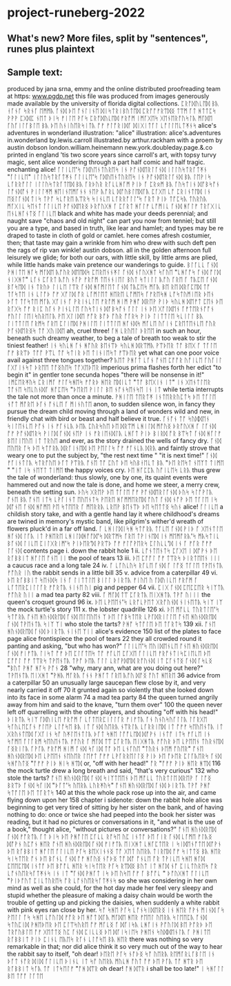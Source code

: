 # project-runeberg-2022
## What's new? More files, split by "sentences", runes plus plaintext 
## Sample text:

produced by jana srna, emmy and the online distributed proofreading team at https: www.pgdp.net this file was produced from images generously made available by the university of florida digital collections.
ᛈᚱᚩᛞᚢᚳᛖᛞ ᛒᚣ ᛂᚪᚾᚪ ᛋᚱᚾᚪ ᛖᛗᛗᚣ ᚪᚾᛞ ᚦᛖ ᚩᚾᛚᛁᚾᛖ ᛞᛁᛋᛏᚱᛁᛒᚢᛏᛖᛞ ᛈᚱᚩᚩᚠᚱᛠᛞᛝ ᛏᛠᛗ ᚪᛏ ᚻᛏᛏᛈᛋ ᚹᚹᚹ ᛈᚷᛞᛈ ᚾᛖᛏ ᚦᛁᛋ ᚠᛁᛚᛖ ᚹᚪᛋ ᛈᚱᚩᛞᚢᚳᛖᛞ ᚠᚱᚩᛗ ᛁᛗᚪᚷᛖᛋ ᚷᛖᚾᛖᚱᚩᚢᛋᛚᚣ ᛗᚪᛞᛖ ᚪᚢᚪᛁᛚᚪᛒᛚᛖ ᛒᚣ ᚦᛖ ᚢᚾᛁᚢᛖᚱᛋᛁᛏᚣ ᚩᚠ ᚠᛚᚩᚱᛁᛞᚪ ᛞᛁᚷᛁᛏᚪᛚ ᚳᚩᛚᛚᛖᚳᛏᛡᚾᛋ
alice's adventures in wonderland illustration: "alice" illustration: alice's.adventures in.wonderland by.lewis.carroll illustrated.by arthur.rackham with a proem by austin dobson london.william.heinemann new.york.doubleday.page.&.co printed in england 'tis two score years since carroll's art, with topsy turvy magic, sent alice wondering through a part half comic and half tragic. enchanting alice!
ᚪᛚᛁᚳᛖ'ᛋ ᚪᛞᚢᛖᚾᛏᚢᚱᛖᛋ ᛁᚾ ᚹᚩᚾᛞᛖᚱᛚᚪᚾᛞ ᛁᛚᛚᚢᛋᛏᚱᚪᛏᛡᚾ "ᚪᛚᛁᚳᛖ" ᛁᛚᛚᚢᛋᛏᚱᚪᛏᛡᚾ ᚪᛚᛁᚳᛖ'ᛋ ᚪᛞᚢᛖᚾᛏᚢᚱᛖᛋ ᛁᚾ ᚹᚩᚾᛞᛖᚱᛚᚪᚾᛞ ᛒᚣ ᛚᛖᚹᛁᛋ ᚳᚪᚱᚱᚩᛚᛚ ᛁᛚᛚᚢᛋᛏᚱᚪᛏᛖᛞ ᛒᚣ ᚪᚱᚦᚢᚱ ᚱᚪᚳᚳᚻᚪᛗ ᚹᛁᚦ ᚪ ᛈᚱᛟᛗ ᛒᚣ ᚪᚢᛋᛏᛁᚾ ᛞᚩᛒᛋᚩᚾ ᛚᚩᚾᛞᚩᚾ ᚹᛁᛚᛚᛡᛗ ᚻᛖᛁᚾᛖᛗᚪᚾᚾ ᚾᛖᚹ ᚣᚩᚱᚳ ᛞᚩᚢᛒᛚᛖᛞᚪᚣ ᛈᚪᚷᛖ ᚳᚩ ᛈᚱᛁᚾᛏᛖᛞ ᛁᚾ ᛖᛝᛚᚪᚾᛞ ᛏᛁᛋ ᛏᚹᚩ ᛋᚳᚩᚱᛖ ᚣᛠᚱᛋ ᛋᛁᚾᚳᛖ ᚳᚪᚱᚱᚩᛚᛚ'ᛋ ᚪᚱᛏ ᚹᛁᚦ ᛏᚩᛈᛋᚣ ᛏᚢᚱᚢᚣ ᛗᚪᚷᛁᚳ ᛋᛖᚾᛏ ᚪᛚᛁᚳᛖ ᚹᚩᚾᛞᛖᚱᛝ ᚦᚱᚩᚢᚷᚻ ᚪ ᛈᚪᚱᛏ ᚻᚪᛚᚠ ᚳᚩᛗᛁᚳ ᚪᚾᛞ ᚻᚪᛚᚠ ᛏᚱᚪᚷᛁᚳ ᛖᚾᚳᚻᚪᚾᛏᛝ ᚪᛚᛁᚳᛖ
black and white has made your deeds perennial; and naught save "chaos and old night" can part you now from tenniel; but still you are a type, and based in truth, like lear and hamlet; and types may be re draped to taste in cloth of gold or camlet. here comes afresh costumier, then; that taste may gain a wrinkle from him who drew with such deft pen the rags of rip van winkle! austin dobson. all in the golden afternoon full leisurely we glide; for both our oars, with little skill, by little arms are plied, while little hands make vain pretence our wanderings to guide.
ᛒᛚᚪᚳᚳ ᚪᚾᛞ ᚹᚻᛁᛏᛖ ᚻᚪᛋ ᛗᚪᛞᛖ ᚣᚩᚢᚱ ᛞᛖᛖᛞᛋ ᛈᛖᚱᛖᚾᚾᛡᛚ ᚪᚾᛞ ᚾᚪᚢᚷᚻᛏ ᛋᚪᚢᛖ "ᚳᚻᚪᚩᛋ ᚪᚾᛞ ᚩᛚᛞ ᚾᛁᚷᚻᛏ" ᚳᚪᚾ ᛈᚪᚱᛏ ᚣᚩᚢ ᚾᚩᚹ ᚠᚱᚩᛗ ᛏᛖᚾᚾᛁᛖᛚ ᛒᚢᛏ ᛋᛏᛁᛚᛚ ᚣᚩᚢ ᚪᚱᛖ ᚪ ᛏᚣᛈᛖ ᚪᚾᛞ ᛒᚪᛋᛖᛞ ᛁᚾ ᛏᚱᚢᚦ ᛚᛁᚳᛖ ᛚᛠᚱ ᚪᚾᛞ ᚻᚪᛗᛚᛖᛏ ᚪᚾᛞ ᛏᚣᛈᛖᛋ ᛗᚪᚣ ᛒᛖ ᚱᛖ ᛞᚱᚪᛈᛖᛞ ᛏᚩ ᛏᚪᛋᛏᛖ ᛁᚾ ᚳᛚᚩᚦ ᚩᚠ ᚷᚩᛚᛞ ᚩᚱ ᚳᚪᛗᛚᛖᛏ ᚻᛖᚱᛖ ᚳᚩᛗᛖᛋ ᚪᚠᚱᛖᛋᚻ ᚳᚩᛋᛏᚢᛗᛁᛖᚱ ᚦᛖᚾ ᚦᚪᛏ ᛏᚪᛋᛏᛖ ᛗᚪᚣ ᚷᚪᛁᚾ ᚪ ᚹᚱᛁᚾᚳᛚᛖ ᚠᚱᚩᛗ ᚻᛁᛗ ᚹᚻᚩ ᛞᚱᛖᚹ ᚹᛁᚦ ᛋᚢᚳᚻ ᛞᛖᚠᛏ ᛈᛖᚾ ᚦᛖ ᚱᚪᚷᛋ ᚩᚠ ᚱᛁᛈ ᚢᚪᚾ ᚹᛁᚾᚳᛚᛖ ᚪᚢᛋᛏᛁᚾ ᛞᚩᛒᛋᚩᚾ ᚪᛚᛚ ᛁᚾ ᚦᛖ ᚷᚩᛚᛞᛖᚾ ᚪᚠᛏᛖᚱᚾᚩᚩᚾ ᚠᚢᛚᛚ ᛚᛖᛁᛋᚢᚱᛖᛚᚣ ᚹᛖ ᚷᛚᛁᛞᛖ ᚠᚩᚱ ᛒᚩᚦ ᚩᚢᚱ ᚩᚪᚱᛋ ᚹᛁᚦ ᛚᛁᛏᛏᛚᛖ ᛋᚳᛁᛚᛚ ᛒᚣ ᛚᛁᛏᛏᛚᛖ ᚪᚱᛗᛋ ᚪᚱᛖ ᛈᛚᛁᛖᛞ ᚹᚻᛁᛚᛖ ᛚᛁᛏᛏᛚᛖ ᚻᚪᚾᛞᛋ ᛗᚪᚳᛖ ᚢᚪᛁᚾ ᛈᚱᛖᛏᛖᚾᚳᛖ ᚩᚢᚱ ᚹᚪᚾᛞᛖᚱᛝᛋ ᛏᚩ ᚷᚢᛁᛞᛖ
ah, cruel three!
ᚪᚻ ᚳᚱᚢᛖᛚ ᚦᚱᛖᛖ
in such an hour, beneath such dreamy weather, to beg a tale of breath too weak to stir the tiniest feather!
ᛁᚾ ᛋᚢᚳᚻ ᚪᚾ ᚻᚩᚢᚱ ᛒᛖᚾᛠᚦ ᛋᚢᚳᚻ ᛞᚱᛠᛗᚣ ᚹᛠᚦᛖᚱ ᛏᚩ ᛒᛖᚷ ᚪ ᛏᚪᛚᛖ ᚩᚠ ᛒᚱᛠᚦ ᛏᚩᚩ ᚹᛠᚳ ᛏᚩ ᛋᛏᛁᚱ ᚦᛖ ᛏᛁᚾᛁᛖᛋᛏ ᚠᛠᚦᛖᚱ
yet what can one poor voice avail against three tongues together?
ᚣᛖᛏ ᚹᚻᚪᛏ ᚳᚪᚾ ᚩᚾᛖ ᛈᚩᚩᚱ ᚢᚩᛁᚳᛖ ᚪᚢᚪᛁᛚ ᚪᚷᚪᛁᚾᛋᛏ ᚦᚱᛖᛖ ᛏᚩᛝᚢᛖᛋ ᛏᚩᚷᛖᚦᛖᚱ
imperious prima flashes forth her edict "to begin it" in gentler tone secunda hopes "there will be nonsense in it!"
ᛁᛗᛈᛖᚱᛡᚢᛋ ᛈᚱᛁᛗᚪ ᚠᛚᚪᛋᚻᛖᛋ ᚠᚩᚱᚦ ᚻᛖᚱ ᛖᛞᛁᚳᛏ "ᛏᚩ ᛒᛖᚷᛁᚾ ᛁᛏ" ᛁᚾ ᚷᛖᚾᛏᛚᛖᚱ ᛏᚩᚾᛖ ᛋᛖᚳᚢᚾᛞᚪ ᚻᚩᛈᛖᛋ "ᚦᛖᚱᛖ ᚹᛁᛚᛚ ᛒᛖ ᚾᚩᚾᛋᛖᚾᛋᛖ ᛁᚾ ᛁᛏ
while tertia interrupts the tale not more than once a minute.
ᚹᚻᛁᛚᛖ ᛏᛖᚱᛏᛡ ᛁᚾᛏᛖᚱᚱᚢᛈᛏᛋ ᚦᛖ ᛏᚪᛚᛖ ᚾᚩᛏ ᛗᚩᚱᛖ ᚦᚪᚾ ᚩᚾᚳᛖ ᚪ ᛗᛁᚾᚢᛏᛖ
anon, to sudden silence won, in fancy they pursue the dream child moving through a land of wonders wild and new, in friendly chat with bird or beast and half believe it true.
ᚪᚾᚩᚾ ᛏᚩ ᛋᚢᛞᛞᛖᚾ ᛋᛁᛚᛖᚾᚳᛖ ᚹᚩᚾ ᛁᚾ ᚠᚪᚾᚳᚣ ᚦᛖᚣ ᛈᚢᚱᛋᚢᛖ ᚦᛖ ᛞᚱᛠᛗ ᚳᚻᛁᛚᛞ ᛗᚩᚢᛝ ᚦᚱᚩᚢᚷᚻ ᚪ ᛚᚪᚾᛞ ᚩᚠ ᚹᚩᚾᛞᛖᚱᛋ ᚹᛁᛚᛞ ᚪᚾᛞ ᚾᛖᚹ ᛁᚾ ᚠᚱᛁᛖᚾᛞᛚᚣ ᚳᚻᚪᛏ ᚹᛁᚦ ᛒᛁᚱᛞ ᚩᚱ ᛒᛠᛋᛏ ᚪᚾᛞ ᚻᚪᛚᚠ ᛒᛖᛚᛁᛖᚢᛖ ᛁᛏ ᛏᚱᚢᛖ
and ever, as the story drained the wells of fancy dry.
ᚪᚾᛞ ᛖᚢᛖᚱ ᚪᛋ ᚦᛖ ᛋᛏᚩᚱᚣ ᛞᚱᚪᛁᚾᛖᛞ ᚦᛖ ᚹᛖᛚᛚᛋ ᚩᚠ ᚠᚪᚾᚳᚣ ᛞᚱᚣ
and faintly strove that weary one to put the subject by, "the rest next time " "it is next time!"
ᚪᚾᛞ ᚠᚪᛁᚾᛏᛚᚣ ᛋᛏᚱᚩᚢᛖ ᚦᚪᛏ ᚹᛠᚱᚣ ᚩᚾᛖ ᛏᚩ ᛈᚢᛏ ᚦᛖ ᛋᚢᛒᛂᛖᚳᛏ ᛒᚣ "ᚦᛖ ᚱᛖᛋᛏ ᚾᛖᛉᛏ ᛏᛁᛗᛖ " "ᛁᛏ ᛁᛋ ᚾᛖᛉᛏ ᛏᛁᛗᛖ
the happy voices cry.
ᚦᛖ ᚻᚪᛈᛈᚣ ᚢᚩᛁᚳᛖᛋ ᚳᚱᚣ
thus grew the tale of wonderland: thus slowly, one by one, its quaint events were hammered out and now the tale is done, and home we steer, a merry crew, beneath the setting sun.
ᚦᚢᛋ ᚷᚱᛖᚹ ᚦᛖ ᛏᚪᛚᛖ ᚩᚠ ᚹᚩᚾᛞᛖᚱᛚᚪᚾᛞ ᚦᚢᛋ ᛋᛚᚩᚹᛚᚣ ᚩᚾᛖ ᛒᚣ ᚩᚾᛖ ᛁᛏᛋ ᚳᚹᚪᛁᚾᛏ ᛖᚢᛖᚾᛏᛋ ᚹᛖᚱᛖ ᚻᚪᛗᛗᛖᚱᛖᛞ ᚩᚢᛏ ᚪᚾᛞ ᚾᚩᚹ ᚦᛖ ᛏᚪᛚᛖ ᛁᛋ ᛞᚩᚾᛖ ᚪᚾᛞ ᚻᚩᛗᛖ ᚹᛖ ᛋᛏᛖᛖᚱ ᚪ ᛗᛖᚱᚱᚣ ᚳᚱᛖᚹ ᛒᛖᚾᛠᚦ ᚦᛖ ᛋᛖᛏᛏᛝ ᛋᚢᚾ
alice!
ᚪᛚᛁᚳᛖ
a childish story take, and with a gentle hand lay it where childhood's dreams are twined in memory's mystic band, like pilgrim's wither'd wreath of flowers pluck'd in a far off land.
ᚪ ᚳᚻᛁᛚᛞᛁᛋᚻ ᛋᛏᚩᚱᚣ ᛏᚪᚳᛖ ᚪᚾᛞ ᚹᛁᚦ ᚪ ᚷᛖᚾᛏᛚᛖ ᚻᚪᚾᛞ ᛚᚪᚣ ᛁᛏ ᚹᚻᛖᚱᛖ ᚳᚻᛁᛚᛞᚻᚩᚩᛞ'ᛋ ᛞᚱᛠᛗᛋ ᚪᚱᛖ ᛏᚹᛁᚾᛖᛞ ᛁᚾ ᛗᛖᛗᚩᚱᚣ'ᛋ ᛗᚣᛋᛏᛁᚳ ᛒᚪᚾᛞ ᛚᛁᚳᛖ ᛈᛁᛚᚷᚱᛁᛗ'ᛋ ᚹᛁᚦᛖᚱ'ᛞ ᚹᚱᛠᚦ ᚩᚠ ᚠᛚᚩᚹᛖᚱᛋ ᛈᛚᚢᚳᚳ'ᛞ ᛁᚾ ᚪ ᚠᚪᚱ ᚩᚠᚠ ᛚᚪᚾᛞ
contents page i. down the rabbit hole 1 ii.
ᚳᚩᚾᛏᛖᚾᛏᛋ ᛈᚪᚷᛖ ᛁ ᛞᚩᚹᚾ ᚦᛖ ᚱᚪᛒᛒᛁᛏ ᚻᚩᛚᛖ ᚩᚾᛖ ᛁᛁ
the pool of tears 13 iii.
ᚦᛖ ᛈᚩᚩᛚ ᚩᚠ ᛏᛠᚱᛋ ᚦᛁᚱᛏᛖᛖᚾ ᛁᛁᛁ
a caucus race and a long tale 24 iv.
ᚪ ᚳᚪᚢᚳᚢᛋ ᚱᚪᚳᛖ ᚪᚾᛞ ᚪ ᛚᚩᛝ ᛏᚪᛚᛖ ᛏᚹᛖᚾᛏᚣ ᚠᚩᚢᚱ ᛁᚢ
the rabbit sends in a little bill 35 v. advice from a caterpillar 49 vi.
ᚦᛖ ᚱᚪᛒᛒᛁᛏ ᛋᛖᚾᛞᛋ ᛁᚾ ᚪ ᛚᛁᛏᛏᛚᛖ ᛒᛁᛚᛚ ᚦᛁᚱᛏᚣ ᚠᛁᚢᛖ ᚢ ᚪᛞᚢᛁᚳᛖ ᚠᚱᚩᛗ ᚪ ᚳᚪᛏᛖᚱᛈᛁᛚᛚᚪᚱ ᚠᚩᚱᛏᚣ ᚾᛁᚾᛖ ᚢᛁ
pig and pepper 64 vii.
ᛈᛁᚷ ᚪᚾᛞ ᛈᛖᛈᛈᛖᚱ ᛋᛁᛉᛏᚣ ᚠᚩᚢᚱ ᚢᛁᛁ
a mad tea party 82 viii.
ᚪ ᛗᚪᛞ ᛏᛠ ᛈᚪᚱᛏᚣ ᛖᛁᚷᚻᛏᚣ ᛏᚹᚩ ᚢᛁᛁᛁ
the queen's croquet ground 96 ix.
ᚦᛖ ᚳᚹᛖᛖᚾ'ᛋ ᚳᚱᚩᚳᚹᛖᛏ ᚷᚱᚩᚢᚾᛞ ᚾᛁᚾᛖᛏᚣ ᛋᛁᛉ ᛁᛉ
the mock turtle's story 111 x. the lobster quadrille 126 xi.
ᚦᛖ ᛗᚩᚳᚳ ᛏᚢᚱᛏᛚᛖ'ᛋ ᛋᛏᚩᚱᚣ ᚩᚾᛖ ᚻᚢᚾᛞᚱᛖᛞ ᚪᚾᛞ ᛖᛚᛖᚢᛖᚾ ᛉ ᚦᛖ ᛚᚩᛒᛋᛏᛖᚱ ᚳᚹᚪᛞᚱᛁᛚᛚᛖ ᚩᚾᛖ ᚻᚢᚾᛞᚱᛖᛞ ᚪᚾᛞ ᛏᚹᛖᚾᛏᚣ ᛋᛁᛉ ᛉᛁ
who stole the tarts?
ᚹᚻᚩ ᛋᛏᚩᛚᛖ ᚦᛖ ᛏᚪᚱᛏᛋ
139 xii.
ᚩᚾᛖ ᚻᚢᚾᛞᚱᛖᛞ ᚪᚾᛞ ᚦᛁᚱᛏᚣ ᚾᛁᚾᛖ ᛉᛁᛁ
alice's evidence 150 list of the plates to face page alice frontispiece the pool of tears 22 they all crowded round it panting and asking, "but who has won?"
ᚪᛚᛁᚳᛖ'ᛋ ᛖᚢᛁᛞᛖᚾᚳᛖ ᚩᚾᛖ ᚻᚢᚾᛞᚱᛖᛞ ᚪᚾᛞ ᚠᛁᚠᛏᚣ ᛚᛁᛋᛏ ᚩᚠ ᚦᛖ ᛈᛚᚪᛏᛖᛋ ᛏᚩ ᚠᚪᚳᛖ ᛈᚪᚷᛖ ᚪᛚᛁᚳᛖ ᚠᚱᚩᚾᛏᛁᛋᛈᛁᛖᚳᛖ ᚦᛖ ᛈᚩᚩᛚ ᚩᚠ ᛏᛠᚱᛋ ᛏᚹᛖᚾᛏᚣ ᛏᚹᚩ ᚦᛖᚣ ᚪᛚᛚ ᚳᚱᚩᚹᛞᛖᛞ ᚱᚩᚢᚾᛞ ᛁᛏ ᛈᚪᚾᛏᛝ ᚪᚾᛞ ᚪᛋᚳᛝ "ᛒᚢᛏ ᚹᚻᚩ ᚻᚪᛋ ᚹᚩᚾ
28 "why, mary ann, what are you doing out here?"
ᛏᚹᛖᚾᛏᚣ ᛖᛁᚷᚻᛏ "ᚹᚻᚣ ᛗᚪᚱᚣ ᚪᚾᚾ ᚹᚻᚪᛏ ᚪᚱᛖ ᚣᚩᚢ ᛞᚩᛝ ᚩᚢᛏ ᚻᛖᚱᛖ
36 advice from a caterpillar 50 an unusually large saucepan flew close by it, and very nearly carried it off 70 it grunted again so violently that she looked down into its face in some alarm 74 a mad tea party 84 the queen turned angrily away from him and said to the knave, "turn them over" 100 the queen never left off quarrelling with the other players, and shouting "off with his head!"
ᚦᛁᚱᛏᚣ ᛋᛁᛉ ᚪᛞᚢᛁᚳᛖ ᚠᚱᚩᛗ ᚪ ᚳᚪᛏᛖᚱᛈᛁᛚᛚᚪᚱ ᚠᛁᚠᛏᚣ ᚪᚾ ᚢᚾᚢᛋᚢᚪᛚᛚᚣ ᛚᚪᚱᚷᛖ ᛋᚪᚢᚳᛖᛈᚪᚾ ᚠᛚᛖᚹ ᚳᛚᚩᛋᛖ ᛒᚣ ᛁᛏ ᚪᚾᛞ ᚢᛖᚱᚣ ᚾᛠᚱᛚᚣ ᚳᚪᚱᚱᛁᛖᛞ ᛁᛏ ᚩᚠᚠ ᛋᛖᚢᛖᚾᛏᚣ ᛁᛏ ᚷᚱᚢᚾᛏᛖᛞ ᚪᚷᚪᛁᚾ ᛋᚩ ᚢᛡᛚᛖᚾᛏᛚᚣ ᚦᚪᛏ ᛋᚻᛖ ᛚᚩᚩᚳᛖᛞ ᛞᚩᚹᚾ ᛁᚾᛏᚩ ᛁᛏᛋ ᚠᚪᚳᛖ ᛁᚾ ᛋᚩᛗᛖ ᚪᛚᚪᚱᛗ ᛋᛖᚢᛖᚾᛏᚣ ᚠᚩᚢᚱ ᚪ ᛗᚪᛞ ᛏᛠ ᛈᚪᚱᛏᚣ ᛖᛁᚷᚻᛏᚣ ᚠᚩᚢᚱ ᚦᛖ ᚳᚹᛖᛖᚾ ᛏᚢᚱᚾᛖᛞ ᚪᛝᚱᛁᛚᚣ ᚪᚹᚪᚣ ᚠᚱᚩᛗ ᚻᛁᛗ ᚪᚾᛞ ᛋᚪᛁᛞ ᛏᚩ ᚦᛖ ᚳᚾᚪᚢᛖ "ᛏᚢᚱᚾ ᚦᛖᛗ ᚩᚢᛖᚱ" ᚩᚾᛖ ᚻᚢᚾᛞᚱᛖᛞ ᚦᛖ ᚳᚹᛖᛖᚾ ᚾᛖᚢᛖᚱ ᛚᛖᚠᛏ ᚩᚠᚠ ᚳᚹᚪᚱᚱᛖᛚᛚᛝ ᚹᛁᚦ ᚦᛖ ᚩᚦᛖᚱ ᛈᛚᚪᚣᛖᚱᛋ ᚪᚾᛞ ᛋᚻᚩᚢᛏᛝ "ᚩᚠᚠ ᚹᛁᚦ ᚻᛁᛋ ᚻᛠᛞ
or, "off with her head!"
ᚩᚱ "ᚩᚠᚠ ᚹᛁᚦ ᚻᛖᚱ ᚻᛠᛞ
116 the mock turtle drew a long breath and said, "that's very curious" 132 who stole the tarts?
ᚩᚾᛖ ᚻᚢᚾᛞᚱᛖᛞ ᚪᚾᛞ ᛋᛁᛉᛏᛖᛖᚾ ᚦᛖ ᛗᚩᚳᚳ ᛏᚢᚱᛏᛚᛖ ᛞᚱᛖᚹ ᚪ ᛚᚩᛝ ᛒᚱᛠᚦ ᚪᚾᛞ ᛋᚪᛁᛞ "ᚦᚪᛏ'ᛋ ᚢᛖᚱᚣ ᚳᚢᚱᛡᚢᛋ" ᚩᚾᛖ ᚻᚢᚾᛞᚱᛖᛞ ᚪᚾᛞ ᚦᛁᚱᛏᚣ ᛏᚹᚩ ᚹᚻᚩ ᛋᛏᚩᛚᛖ ᚦᛖ ᛏᚪᚱᛏᛋ
140 at this the whole pack rose up into the air, and came flying down upon her 158 chapter i sidenote: down the rabbit hole alice was beginning to get very tired of sitting by her sister on the bank, and of having nothing to do: once or twice she had peeped into the book her sister was reading, but it had no pictures or conversations in it, "and what is the use of a book," thought alice, "without pictures or conversations?"
ᚩᚾᛖ ᚻᚢᚾᛞᚱᛖᛞ ᚪᚾᛞ ᚠᚩᚱᛏᚣ ᚪᛏ ᚦᛁᛋ ᚦᛖ ᚹᚻᚩᛚᛖ ᛈᚪᚳᚳ ᚱᚩᛋᛖ ᚢᛈ ᛁᚾᛏᚩ ᚦᛖ ᚪᛁᚱ ᚪᚾᛞ ᚳᚪᛗᛖ ᚠᛚᚣᛝ ᛞᚩᚹᚾ ᚢᛈᚩᚾ ᚻᛖᚱ ᚩᚾᛖ ᚻᚢᚾᛞᚱᛖᛞ ᚪᚾᛞ ᚠᛁᚠᛏᚣ ᛖᛁᚷᚻᛏ ᚳᚻᚪᛈᛏᛖᚱ ᛁ ᛋᛁᛞᛖᚾᚩᛏᛖ ᛞᚩᚹᚾ ᚦᛖ ᚱᚪᛒᛒᛁᛏ ᚻᚩᛚᛖ ᚪᛚᛁᚳᛖ ᚹᚪᛋ ᛒᛖᚷᛁᚾᚾᛝ ᛏᚩ ᚷᛖᛏ ᚢᛖᚱᚣ ᛏᛁᚱᛖᛞ ᚩᚠ ᛋᛁᛏᛏᛝ ᛒᚣ ᚻᛖᚱ ᛋᛁᛋᛏᛖᚱ ᚩᚾ ᚦᛖ ᛒᚪᚾᚳ ᚪᚾᛞ ᚩᚠ ᚻᚪᚢᛝ ᚾᚩᚦᛝ ᛏᚩ ᛞᚩ ᚩᚾᚳᛖ ᚩᚱ ᛏᚹᛁᚳᛖ ᛋᚻᛖ ᚻᚪᛞ ᛈᛖᛖᛈᛖᛞ ᛁᚾᛏᚩ ᚦᛖ ᛒᚩᚩᚳ ᚻᛖᚱ ᛋᛁᛋᛏᛖᚱ ᚹᚪᛋ ᚱᛠᛞᛝ ᛒᚢᛏ ᛁᛏ ᚻᚪᛞ ᚾᚩ ᛈᛁᚳᛏᚢᚱᛖᛋ ᚩᚱ ᚳᚩᚾᚢᛖᚱᛋᚪᛏᛡᚾᛋ ᛁᚾ ᛁᛏ "ᚪᚾᛞ ᚹᚻᚪᛏ ᛁᛋ ᚦᛖ ᚢᛋᛖ ᚩᚠ ᚪ ᛒᚩᚩᚳ " ᚦᚩᚢᚷᚻᛏ ᚪᛚᛁᚳᛖ "ᚹᛁᚦᚩᚢᛏ ᛈᛁᚳᛏᚢᚱᛖᛋ ᚩᚱ ᚳᚩᚾᚢᛖᚱᛋᚪᛏᛡᚾᛋ
so she was considering in her own mind as well as she could, for the hot day made her feel very sleepy and stupid whether the pleasure of making a daisy chain would be worth the trouble of getting up and picking the daisies, when suddenly a white rabbit with pink eyes ran close by her.
ᛋᚩ ᛋᚻᛖ ᚹᚪᛋ ᚳᚩᚾᛋᛁᛞᛖᚱᛝ ᛁᚾ ᚻᛖᚱ ᚩᚹᚾ ᛗᛁᚾᛞ ᚪᛋ ᚹᛖᛚᛚ ᚪᛋ ᛋᚻᛖ ᚳᚩᚢᛚᛞ ᚠᚩᚱ ᚦᛖ ᚻᚩᛏ ᛞᚪᚣ ᛗᚪᛞᛖ ᚻᛖᚱ ᚠᛖᛖᛚ ᚢᛖᚱᚣ ᛋᛚᛖᛖᛈᚣ ᚪᚾᛞ ᛋᛏᚢᛈᛁᛞ ᚹᚻᛖᚦᛖᚱ ᚦᛖ ᛈᛚᛠᛋᚢᚱᛖ ᚩᚠ ᛗᚪᚳᛝ ᚪ ᛞᚪᛁᛋᚣ ᚳᚻᚪᛁᚾ ᚹᚩᚢᛚᛞ ᛒᛖ ᚹᚩᚱᚦ ᚦᛖ ᛏᚱᚩᚢᛒᛚᛖ ᚩᚠ ᚷᛖᛏᛏᛝ ᚢᛈ ᚪᚾᛞ ᛈᛁᚳᚳᛝ ᚦᛖ ᛞᚪᛁᛋᛁᛖᛋ ᚹᚻᛖᚾ ᛋᚢᛞᛞᛖᚾᛚᚣ ᚪ ᚹᚻᛁᛏᛖ ᚱᚪᛒᛒᛁᛏ ᚹᛁᚦ ᛈᛁᚾᚳ ᛖᚣᛖᛋ ᚱᚪᚾ ᚳᛚᚩᛋᛖ ᛒᚣ ᚻᛖᚱ
there was nothing so very remarkable in that; nor did alice think it so very much out of the way to hear the rabbit say to itself, "oh dear!
ᚦᛖᚱᛖ ᚹᚪᛋ ᚾᚩᚦᛝ ᛋᚩ ᚢᛖᚱᚣ ᚱᛖᛗᚪᚱᚳᚪᛒᛚᛖ ᛁᚾ ᚦᚪᛏ ᚾᚩᚱ ᛞᛁᛞ ᚪᛚᛁᚳᛖ ᚦᛁᚾᚳ ᛁᛏ ᛋᚩ ᚢᛖᚱᚣ ᛗᚢᚳᚻ ᚩᚢᛏ ᚩᚠ ᚦᛖ ᚹᚪᚣ ᛏᚩ ᚻᛠᚱ ᚦᛖ ᚱᚪᛒᛒᛁᛏ ᛋᚪᚣ ᛏᚩ ᛁᛏᛋᛖᛚᚠ "ᚩᚻ ᛞᛠᚱ
oh dear!
ᚩᚻ ᛞᛠᚱ
i shall be too late!"
ᛁ ᛋᚻᚪᛚᛚ ᛒᛖ ᛏᚩᚩ ᛚᚪᛏᛖ
